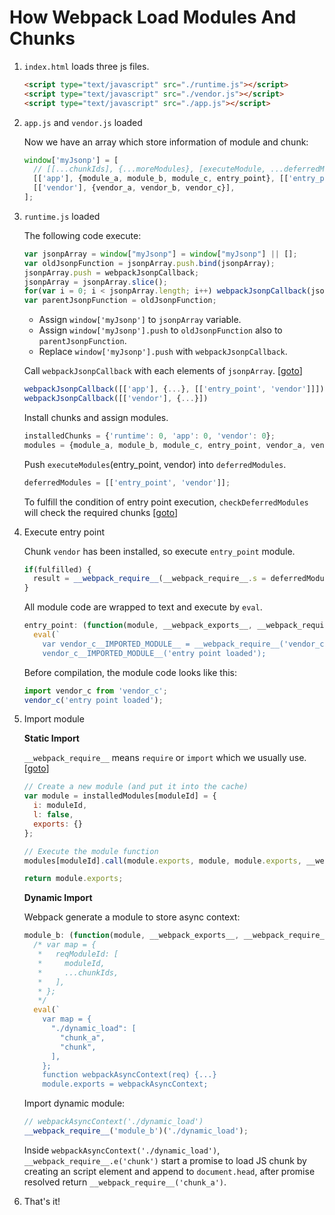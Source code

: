 # How Webpack Load Modules And Chunks

1. `index.html` loads three js files.

    ```html
    <script type="text/javascript" src="./runtime.js"></script>
    <script type="text/javascript" src="./vendor.js"></script>
    <script type="text/javascript" src="./app.js"></script>
    ```

1. `app.js` and `vendor.js` loaded

    Now we have an array which store information of module and chunk:

    ```js
    window['myJsonp'] = [
      // [[...chunkIds], {...moreModules}, [executeModule, ...deferredModules]]
      [['app'], {module_a, module_b, module_c, entry_point}, [['entry_point', 'vendor']]],
      [['vendor'], {vendor_a, vendor_b, vendor_c}],
    ];
    ```
1. `runtime.js` loaded

    The following code execute:

    ```js
    var jsonpArray = window["myJsonp"] = window["myJsonp"] || [];
    var oldJsonpFunction = jsonpArray.push.bind(jsonpArray);
    jsonpArray.push = webpackJsonpCallback;
    jsonpArray = jsonpArray.slice();
    for(var i = 0; i < jsonpArray.length; i++) webpackJsonpCallback(jsonpArray[i]);
    var parentJsonpFunction = oldJsonpFunction;
    ```

    * Assign `window['myJsonp']` to `jsonpArray` variable.
    * Assign `window['myJsonp'].push` to `oldJsonpFunction` also to `parentJsonpFunction`.
    * Replace `window['myJsonp'].push` with `webpackJsonpCallback`.
    
    Call `webpackJsonpCallback` with each elements of `jsonpArray`. [[goto](https://github.com/tpai/how-webpack-load-modules-and-chunks/blob/master/runtime.js#L3)]

    ```js
    webpackJsonpCallback([['app'], {...}, [['entry_point', 'vendor']]])
    webpackJsonpCallback([['vendor'], {...}])
    ```

    Install chunks and assign modules.

    ```js
    installedChunks = {'runtime': 0, 'app': 0, 'vendor': 0};
    modules = {module_a, module_b, module_c, entry_point, vendor_a, vendor_b, vendor_c};
    ```

    Push `executeModules`(entry_point, vendor) into `deferredModules`.

    ```js
    deferredModules = [['entry_point', 'vendor']];
    ```

    To fulfill the condition of entry point execution, `checkDeferredModules` will check the required chunks [[goto](https://github.com/tpai/how-webpack-load-modules-and-chunks/blob/master/runtime.js#L37)]

1. Execute entry point

    Chunk `vendor` has been installed, so execute `entry_point` module.

    ```js
    if(fulfilled) {
      result = __webpack_require__(__webpack_require__.s = deferredModule[0]);
    }
    ```

    All module code are wrapped to text and execute by `eval`.

    ```js
    entry_point: (function(module, __webpack_exports__, __webpack_require__) {
      eval(`
        var vendor_c__IMPORTED_MODULE__ = __webpack_require__('vendor_c');
        vendor_c__IMPORTED_MODULE__('entry point loaded');
    ```

    Before compilation, the module code looks like this:

    ```js
    import vendor_c from 'vendor_c';
    vendor_c('entry point loaded');
    ```

1. Import module

    **Static Import**

    `__webpack_require__` means `require` or `import` which we usually use. [[goto](https://github.com/tpai/how-webpack-load-modules-and-chunks/blob/master/runtime.js#L81)]

    ```js
    // Create a new module (and put it into the cache)
    var module = installedModules[moduleId] = {
      i: moduleId,
      l: false,
      exports: {}
    };

    // Execute the module function
    modules[moduleId].call(module.exports, module, module.exports, __webpack_require__);

    return module.exports;
    ```

    **Dynamic Import**

    Webpack generate a module to store async context:

    ```js
    module_b: (function(module, __webpack_exports__, __webpack_require__) {
      /* var map = {
       *   reqModuleId: [
       *     moduleId,
       *     ...chunkIds,
       *   ],
       * };
       */
      eval(`
        var map = {
          "./dynamic_load": [
            "chunk_a",
            "chunk",
          ],
        };
        function webpackAsyncContext(req) {...}
        module.exports = webpackAsyncContext;
    ```

    Import dynamic module:

    ```js
    // webpackAsyncContext('./dynamic_load')
    __webpack_require__('module_b')('./dynamic_load');
    ```

    Inside `webpackAsyncContext('./dynamic_load')`, `__webpack_require__.e('chunk')` start a promise to load JS chunk by creating an script element and append to `document.head`,  after promise resolved return `__webpack_require__('chunk_a')`.

1. That's it!
